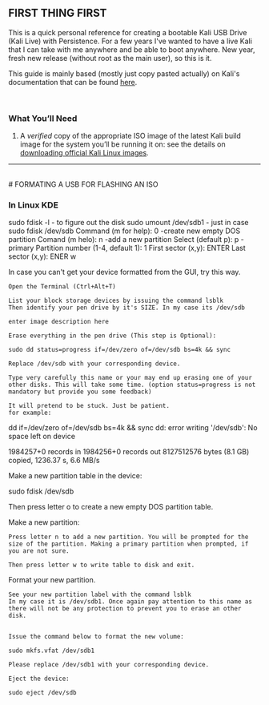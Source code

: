 ## FIRST THING FIRST

This is a quick personal reference for creating a bootable Kali USB Drive (Kali Live) with Persistence. For a few years I've wanted to have a live Kali that I can take with me anywhere and be able to boot anywhere. New year, fresh new release (without root as the main user), so this is it.

This guide is mainly based (mostly just copy pasted actually) on Kali's documentation that can be found [here](https://www.kali.org/docs/usb/kali-linux-live-usb-install/).

<br />

### What You’ll Need

1. A *verified* copy of the appropriate ISO image of the latest Kali build image for the system you’ll be running it on: see the details on [downloading official Kali Linux images](https://www.kali.org/docs/introduction/download-official-kali-linux-images/).



---
<br />
# FORMATING A USB FOR FLASHING AN ISO

### In Linux KDE
sudo fdisk -l - to figure out the disk
sudo umount  /dev/sdb1 - just in case
sudo fdisk /dev/sdb
Command (m for help): 0 -create new empty DOS partition
Comand (m helo): n -add a new partition
Select (default p): p   -primary
Partition number (1-4, default 1): 1
First sector (x,y): ENTER
Last sector (x,y): ENER
w


In case you can't get your device formatted from the GUI, try this way.

    Open the Terminal (Ctrl+Alt+T)

    List your block storage devices by issuing the command lsblk
    Then identify your pen drive by it's SIZE. In my case its /dev/sdb

    enter image description here

    Erase everything in the pen drive (This step is Optional):

    sudo dd status=progress if=/dev/zero of=/dev/sdb bs=4k && sync  

    Replace /dev/sdb with your corresponding device.

    Type very carefully this name or your may end up erasing one of your other disks. This will take some time. (option status=progress is not mandatory but provide you some feedback)

    It will pretend to be stuck. Just be patient.
    for example:

dd if=/dev/zero of=/dev/sdb bs=4k && sync
dd: error writing '/dev/sdb': No space left on device

1984257+0 records in
1984256+0 records out
8127512576 bytes (8.1 GB) copied, 1236.37 s, 6.6 MB/s

Make a new partition table in the device:

sudo fdisk /dev/sdb

Then press letter o to create a new empty DOS partition table.

Make a new partition:

    Press letter n to add a new partition. You will be prompted for the size of the partition. Making a primary partition when prompted, if you are not sure.

    Then press letter w to write table to disk and exit.

Format your new partition.

    See your new partition label with the command lsblk
    In my case it is /dev/sdb1. Once again pay attention to this name as there will not be any protection to prevent you to erase an other disk.


    Issue the command below to format the new volume:

    sudo mkfs.vfat /dev/sdb1  

    Please replace /dev/sdb1 with your corresponding device.

    Eject the device:

    sudo eject /dev/sdb

